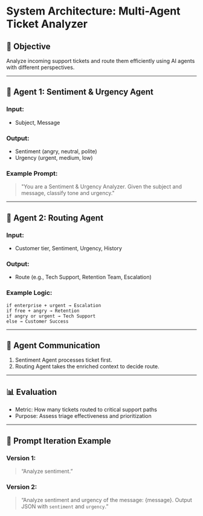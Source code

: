 # System Architecture: Multi-Agent Ticket Analyzer

## 🎯 Objective
Analyze incoming support tickets and route them efficiently using AI agents with different perspectives.

---

## 🧠 Agent 1: Sentiment & Urgency Agent

### Input:
- Subject, Message

### Output:
- Sentiment (angry, neutral, polite)
- Urgency (urgent, medium, low)

### Example Prompt:
> "You are a Sentiment & Urgency Analyzer. Given the subject and message, classify tone and urgency."

---

## 🧠 Agent 2: Routing Agent

### Input:
- Customer tier, Sentiment, Urgency, History

### Output:
- Route (e.g., Tech Support, Retention Team, Escalation)

### Example Logic:
```
if enterprise + urgent → Escalation
if free + angry → Retention
if angry or urgent → Tech Support
else → Customer Success
```

---

## 🤝 Agent Communication
1. Sentiment Agent processes ticket first.
2. Routing Agent takes the enriched context to decide route.

---

## 📊 Evaluation
- Metric: How many tickets routed to critical support paths
- Purpose: Assess triage effectiveness and prioritization

---

## 🧪 Prompt Iteration Example
### Version 1:
> “Analyze sentiment.”

### Version 2:
> “Analyze sentiment and urgency of the message: {message}. Output JSON with `sentiment` and `urgency`.”